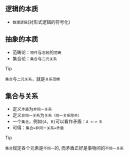 ## 逻辑的本质

- `数理逻辑`(对形式逻辑的符号化)

## 抽象的本质

- 范畴论：`物件`与`态射`的`范畴`
- 集合论：`集合`与`二元关系`

> [!TIP]
> `集合`与`二元关系`，就是`关系范畴`


## 集合与关系

- 定义`矛盾`为`非同一关系`
- 定义`非同一关系`为`关系（同一关系除外）`
- 一个`集合`，例如`{A, B}`可以看作矛盾：`A <-> B`
- 可得：`集合=非同一关系=矛盾`

> [!TIP]
> `集合`规定各个元素是`不同一`的, 而矛盾正好是事物间的`不同一关系`
